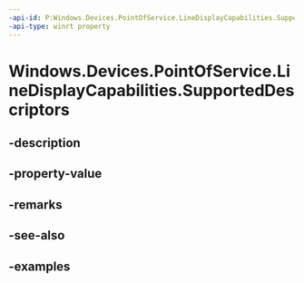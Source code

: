 ```yaml
---
-api-id: P:Windows.Devices.PointOfService.LineDisplayCapabilities.SupportedDescriptors
-api-type: winrt property
---
```


<!-- Property syntax.
public uint SupportedDescriptors { get; }
-->

# Windows.Devices.PointOfService.LineDisplayCapabilities.SupportedDescriptors

## -description

## -property-value

## -remarks

## -see-also

## -examples


